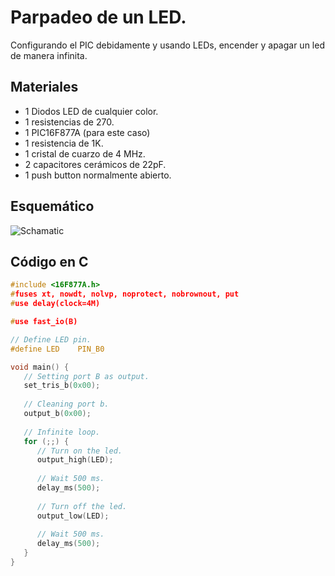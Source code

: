 # Parpadeo de un LED.
Configurando el PIC debidamente y usando LEDs, encender y apagar
un led de manera infinita.

## Materiales
- 1 Diodos LED de cualquier color.
- 1 resistencias de 270.
- 1 PIC16F877A (para este caso)
- 1 resistencia de 1K.
- 1 cristal de cuarzo de 4 MHz.
- 2 capacitores cerámicos de 22pF.
- 1 push button normalmente abierto.

## Esquemático
![Schamatic](/assets/led_blink_schematic.png)

## Código en C
```c
#include <16F877A.h>
#fuses xt, nowdt, nolvp, noprotect, nobrownout, put
#use delay(clock=4M)

#use fast_io(B)

// Define LED pin.
#define LED    PIN_B0

void main() {
   // Setting port B as output.
   set_tris_b(0x00);
   
   // Cleaning port b.
   output_b(0x00);
   
   // Infinite loop.
   for (;;) {
      // Turn on the led.
      output_high(LED);
      
      // Wait 500 ms.
      delay_ms(500);
      
      // Turn off the led.
      output_low(LED);
      
      // Wait 500 ms.
      delay_ms(500);
   }
}
```